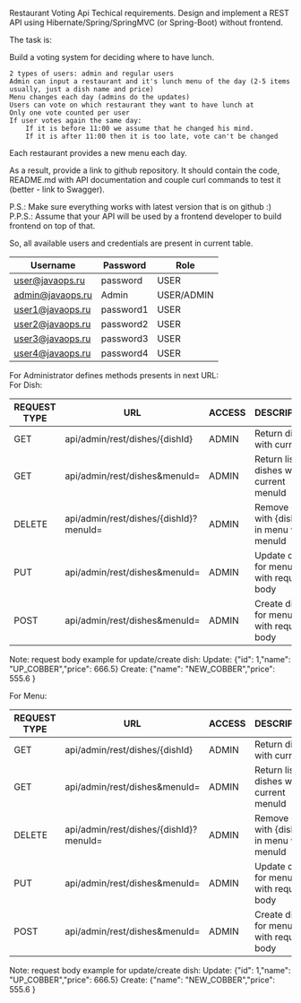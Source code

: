 Restaurant Voting Api
Techical requirements.
Design and implement a REST API using Hibernate/Spring/SpringMVC (or Spring-Boot) without frontend.

The task is:

Build a voting system for deciding where to have lunch.

    2 types of users: admin and regular users
    Admin can input a restaurant and it's lunch menu of the day (2-5 items usually, just a dish name and price)
    Menu changes each day (admins do the updates)
    Users can vote on which restaurant they want to have lunch at
    Only one vote counted per user
    If user votes again the same day:
        If it is before 11:00 we assume that he changed his mind.
        If it is after 11:00 then it is too late, vote can't be changed

Each restaurant provides a new menu each day.

As a result, provide a link to github repository. It should contain the code, README.md with API documentation and couple curl commands to test it (better - link to Swagger).

P.S.: Make sure everything works with latest version that is on github :)
P.P.S.: Assume that your API will be used by a frontend developer to build frontend on top of that.

So, all available users and credentials are present in current table.

| Username         | Password  | Role       |
|------------------|-----------|------------|
| user@javaops.ru  | password  | USER       |
| admin@javaops.ru | Admin     | USER/ADMIN |
| user1@javaops.ru | password1 | USER       |
| user2@javaops.ru | password2 | USER       |
| user3@javaops.ru | password3 | USER       |
| user4@javaops.ru | password4 | USER       |

For Administrator defines methods presents in next URL:\
For Dish:

| REQUEST TYPE         | URL  | ACCESS       | DESCRIPTION|
|------------------|-----------|------------|------------|
| GET | api/admin/rest/dishes/{dishId}  | ADMIN       | Return dish with current id
| GET | api/admin/rest/dishes&menuId=     | ADMIN | Return list of dishes with current menuId
| DELETE | api/admin/rest/dishes/{dishId}?menuId= | ADMIN       | Remove dish with {dishId} in menu with menuId
| PUT | api/admin/rest/dishes&menuId= | ADMIN       | Update dish for menuId with request body
| POST | api/admin/rest/dishes&menuId= | ADMIN       |Create dish for menuId with request body

Note: request body example for update/create dish:
Update:  {"id": 1,"name": "UP_COBBER","price": 666.5}
Create: {"name": "NEW_COBBER","price": 555.6 }


For Menu:

| REQUEST TYPE         | URL  | ACCESS       | DESCRIPTION|
|------------------|-----------|------------|------------|
| GET | api/admin/rest/dishes/{dishId}  | ADMIN       | Return dish with current id
| GET | api/admin/rest/dishes&menuId=     | ADMIN | Return list of dishes with current menuId
| DELETE | api/admin/rest/dishes/{dishId}?menuId= | ADMIN       | Remove dish with {dishId} in menu with menuId
| PUT | api/admin/rest/dishes&menuId= | ADMIN       | Update dish for menuId with request body
| POST | api/admin/rest/dishes&menuId= | ADMIN       |Create dish for menuId with request body

Note: request body example for update/create dish:
Update:  {"id": 1,"name": "UP_COBBER","price": 666.5}
Create: {"name": "NEW_COBBER","price": 555.6 }

